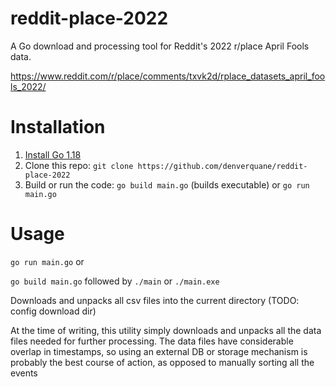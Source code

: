 # reddit-place-2022
A Go download and processing tool for Reddit's 2022 r/place April Fools data.

https://www.reddit.com/r/place/comments/txvk2d/rplace_datasets_april_fools_2022/

# Installation
1. [Install Go 1.18](https://go.dev/dl/)
2. Clone this repo: `git clone https://github.com/denverquane/reddit-place-2022`
3. Build or run the code: `go build main.go` (builds executable) or `go run main.go`

# Usage
`go run main.go` or 

`go build main.go` followed by `./main` or `./main.exe`

Downloads and unpacks all csv files into the current directory (TODO: config download dir)

At the time of writing, this utility simply downloads and unpacks all the data files needed for further processing.
The data files have considerable overlap in timestamps, so using an external DB or storage mechanism is probably the
best course of action, as opposed to manually sorting all the events